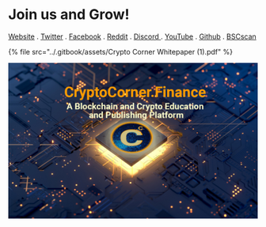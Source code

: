 # Join us and Grow!

[Website](http://www.cryptocorner.finance) . [Twitter](https://twitter.com/MyCrypto\_Corner) .  [Facebook](https://www.facebook.com/cryptocorner.finance) .  [Reddit](https://www.reddit.com/r/MyCrypto\_Corner/) . [Discord ](https://discord.gg/njq465KEHp). [YouTube](https://www.youtube.com/channel/UC27GUJV-3ra6gq900N7--3A) . [Github](https://github.com/cryptocorner) . [BSCscan](https://bscscan.com/token/0x28Ca0b7FD9e991db05eE2DDc734aaAA2a3455E9b)

{% file src="../.gitbook/assets/Crypto Corner Whitepaper (1).pdf" %}

![](../.gitbook/assets/CryptoCornerBackground.jpg)





